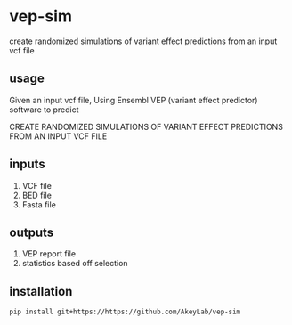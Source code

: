 # vep-sim
create randomized simulations of variant effect predictions from an input vcf file

## usage
Given an input vcf file, Using Ensembl VEP (variant effect predictor) software to predict 

CREATE RANDOMIZED SIMULATIONS OF VARIANT EFFECT PREDICTIONS FROM AN INPUT VCF FILE

## inputs 
1. VCF file
2. BED file
3. Fasta file


## outputs
1. VEP report file
2. statistics based off selection

## installation
```bash
pip install git+https://https://github.com/AkeyLab/vep-sim
```

